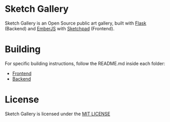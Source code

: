# Sketch Gallery

Sketch Gallery is an Open Source public art gallery, built with [Flask](http://flask.pocoo.org/) (Backend)
and [EmberJS](http://emberjs.com/) with [Sketchpad](http://yiom.github.io/sketchpad/) (Frontend).

# Building

For specific building instructions, follow the README.md inside each folder:

- [Frontend](https://github.com/nihey/sketch-gallery/tree/master/sketch-frontend)
- [Backend](https://github.com/nihey/sketch-gallery/tree/master/sketch-backend)

# License

Sketch Gallery is licensed under the [MIT LICENSE](http://opensource.org/licenses/MIT)
